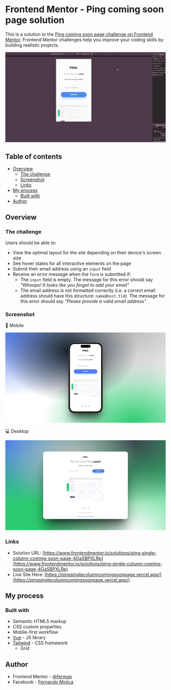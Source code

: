 # Frontend Mentor - Ping coming soon page solution

This is a solution to the [Ping coming soon page challenge on Frontend Mentor](https://www.frontendmentor.io/challenges/ping-single-column-coming-soon-page-5cadd051fec04111f7b848da). Frontend Mentor challenges help you improve your coding skills by building realistic projects. 

![Sample GIF](https://github.com/fermop/frontend_mentor-assets/blob/main/newbie/ping_single_column_coming_soon_page/sample.gif?raw=true)

## Table of contents

- [Overview](#overview)
  - [The challenge](#the-challenge)
  - [Screenshot](#screenshot)
  - [Links](#links)
- [My process](#my-process)
  - [Built with](#built-with)
- [Author](#author)

## Overview

### The challenge

Users should be able to:

- View the optimal layout for the site depending on their device's screen size
- See hover states for all interactive elements on the page
- Submit their email address using an `input` field
- Receive an error message when the `form` is submitted if:
  - The `input` field is empty. The message for this error should say *"Whoops! It looks like you forgot to add your email"*
  - The email address is not formatted correctly (i.e. a correct email address should have this structure: `name@host.tld`). The message for this error should say *"Please provide a valid email address"*

### Screenshot

📱 Mobile

![Mobile](https://github.com/fermop/frontend_mentor-assets/blob/main/newbie/ping_single_column_coming_soon_page/mobile.png?raw=true)

💻 Desktop

![Desktop](https://github.com/fermop/frontend_mentor-assets/blob/main/newbie/ping_single_column_coming_soon_page/desktop.png?raw=true)

### Links

- Solution URL: [https://www.frontendmentor.io/solutions/ping-single-column-coming-soon-page-4GaSBPXLRp](https://www.frontendmentor.io/solutions/ping-single-column-coming-soon-page-4GaSBPXLRp)
- Live Site Here: [https://pingsinglecolumncomingsoonpage.vercel.app/](https://pingsinglecolumncomingsoonpage.vercel.app/)

## My process

### Built with

- Semantic HTML5 markup
- CSS custom properties
- Mobile-first workflow
- [Vue](https://vuejs.org/) - JS library
- [Tailwind](https://tailwindcss.com/) - CSS framework
  - Grid

## Author

- Frontend Mentor - [@fermop](https://www.frontendmentor.io/profile/fermop)
- Facebook - [Fernando Mojica](https://www.facebook.com/fernando.mojica.758737/)